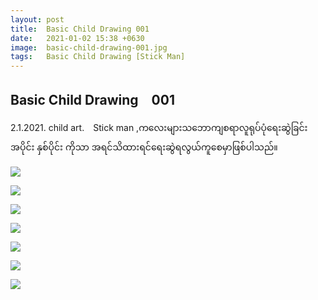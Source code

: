 ```yaml
---
layout: post
title:  Basic Child Drawing 001
date:   2021-01-02 15:38 +0630
image:  basic-child-drawing-001.jpg
tags:   Basic Child Drawing [Stick Man]
---
```

## Basic Child Drawing　001
2.1.2021. child art.　Stick man ,ကလေးများသဘောကျစရာလူရုပ်ပုံရေးဆွဲခြင်း　အပိုင်း နှစ်ပိုင်း ကိုသာ အရင်သိထားရင်ရေးဆွဲရလွယ်ကူစေမှာဖြစ်ပါသည်။

![]({{site.baseurl}}/img/basic-child-drawing-001/01-01.jpg)

![]({{site.baseurl}}/img/basic-child-drawing-001/01-02.jpg)

![]({{site.baseurl}}/img/basic-child-drawing-001/01-03.jpg)

![]({{site.baseurl}}/img/basic-child-drawing-001/01-04.jpg)

![]({{site.baseurl}}/img/basic-child-drawing-001/01-05.jpg)

![]({{site.baseurl}}/img/basic-child-drawing-001/01-06.jpg)

![]({{site.baseurl}}/img/basic-child-drawing-001/01-07.jpg)
